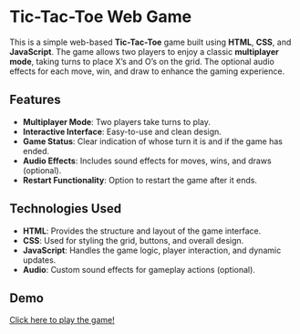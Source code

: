 # Tic-Tac-Toe Web Game

This is a simple web-based **Tic-Tac-Toe** game built using **HTML**, **CSS**, and **JavaScript**. 
The game allows two players to enjoy a classic **multiplayer mode**, taking turns to place X’s and O’s on the grid. 
The optional audio effects for each move, win, and draw to enhance the gaming experience.

## Features
- **Multiplayer Mode**: Two players take turns to play.
- **Interactive Interface**: Easy-to-use and clean design.
- **Game Status**: Clear indication of whose turn it is and if the game has ended.
- **Audio Effects**: Includes sound effects for moves, wins, and draws (optional).
- **Restart Functionality**: Option to restart the game after it ends.

## Technologies Used
- **HTML**: Provides the structure and layout of the game interface.
- **CSS**: Used for styling the grid, buttons, and overall design.
- **JavaScript**: Handles the game logic, player interaction, and dynamic updates.
- **Audio**: Custom sound effects for gameplay actions (optional).

## Demo
[Click here to play the game!](https://gamexo1.netlify.app/)
